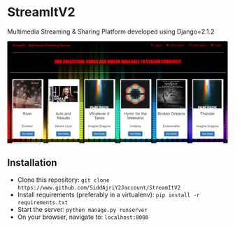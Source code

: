 # StreamItV2
Multimedia Streaming &amp; Sharing Platform developed using Django=2.1.2

![image info](./img/pic1.png)

## Installation
- Clone this repository: `git clone https://www.github.com/SiddAjriY2Jaccount/StreamItV2`
- Install requirements (preferably in a virtualenv): `pip install -r requirements.txt`
- Start the server: `python manage.py runserver`
- On your browser, navigate to: `localhost:8000`
